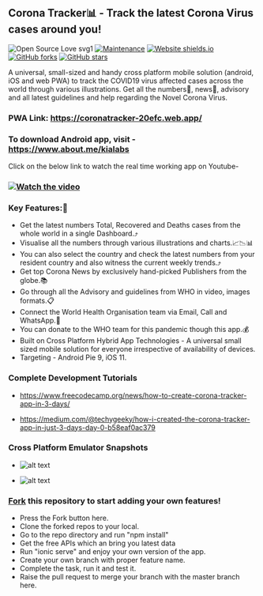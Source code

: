 ## Corona Tracker📊 - Track the latest Corona Virus cases around you!
![Open Source Love svg1](https://badges.frapsoft.com/os/v1/open-source.svg?v=103)
[![Maintenance](https://img.shields.io/badge/Maintained%3F-yes-green.svg)](https://github.com/kapilraghuwanshi/corona-tracker-app/)
[![Website shields.io](https://img.shields.io/website-up-down-green-red/http/shields.io.svg)](https://coronatracker-20efc.web.app/)
[![GitHub forks](https://img.shields.io/github/forks/Naereen/StrapDown.js.svg?style=social&label=Fork&maxAge=2592000)](https://github.com/kapilraghuwanshi/corona-tracker-app/network/members)
[![GitHub stars](https://img.shields.io/github/stars/Naereen/StrapDown.js.svg?style=social&label=Star&maxAge=2592000)](https://github.com/kapilraghuwanshi/corona-tracker-app/stargazers)

A universal, small-sized and handy cross platform mobile solution (android, iOS and web PWA) to track the COVID19 virus affected cases across the world through various illustrations. Get all the numbers🔢, news📃, advisory and all latest guidelines and help regarding the Novel Corona Virus.

### PWA Link: https://coronatracker-20efc.web.app/

### To download Android app, visit - https://www.about.me/kialabs

Click on the below link to watch the real time working app on Youtube-

### [![Watch the video](https://img.youtube.com/vi/ZlbCUFLYq6o/maxresdefault.jpg)](https://youtu.be/ZlbCUFLYq6o)

### Key Features:🎉

* Get the latest numbers Total, Recovered and Deaths cases from the whole world in a single Dashboard.⤴️
* Visualise all the numbers through various illustrations and charts.📈📉📊
* You can also select the country and check the latest numbers from your resident country and also witness the current weekly trends.⤴️
* Get top Corona News by exclusively hand-picked Publishers from the globe.📚
* Go through all the Advisory and guidelines from WHO in video, images formats.📋
* Connect the World Health Organisation team via Email, Call and WhatsApp.📲
* You can donate to the WHO team for this pandemic though this app.💰
* Built on Cross Platform Hybrid App Technologies - A universal small sized mobile solution for everyone irrespective of availability of devices.
* Targeting - Android Pie 9, iOS 11.

### Complete Development Tutorials
* https://www.freecodecamp.org/news/how-to-create-corona-tracker-app-in-3-days/

* https://medium.com/@techygeeky/how-i-created-the-corona-tracker-app-in-just-3-days-day-0-b58eaf0ac379


### Cross Platform Emulator Snapshots
* ![alt text](https://github.com/kapilraghuwanshi/corona-tracker-app/blob/master/CoronaTrackerIcons/CoronaHybridAppSnap2.png?raw=true)

* ![alt text](https://github.com/kapilraghuwanshi/corona-tracker-app/blob/master/CoronaTrackerIcons/CoronaHybridAppSnap3.png?raw=true)


### [Fork](https://guides.github.com/activities/forking/) this repository to start adding your own features!
* Press the Fork button here.
* Clone the forked repos to your local.
* Go to the repo directory and run "npm install"
* Get the free APIs which an bring you latest data
* Run "ionic serve" and enjoy your own version of the app.
* Create your own branch with proper feature name.
* Complete the task, run it and test it.
* Raise the pull request to merge your branch with the master branch here.

